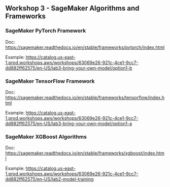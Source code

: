 ## Workshop 3 - SageMaker Algorithms and Frameworks

### SageMaker PyTorch Framework

Doc: https://sagemaker.readthedocs.io/en/stable/frameworks/pytorch/index.html

Example: https://catalog.us-east-1.prod.workshops.aws/workshops/63069e26-921c-4ce1-9cc7-dd882ff62575/en-US/lab3-bring-your-own-model/option1-b

### SageMaker TensorFlow Framework

Doc: https://sagemaker.readthedocs.io/en/stable/frameworks/tensorflow/index.html

Example: https://catalog.us-east-1.prod.workshops.aws/workshops/63069e26-921c-4ce1-9cc7-dd882ff62575/en-US/lab3-bring-your-own-model/option1-a

### SageMaker XGBoost Algorithms

Doc: https://sagemaker.readthedocs.io/en/stable/frameworks/xgboost/index.html

Example: https://catalog.us-east-1.prod.workshops.aws/workshops/63069e26-921c-4ce1-9cc7-dd882ff62575/en-US/lab2-model-training
